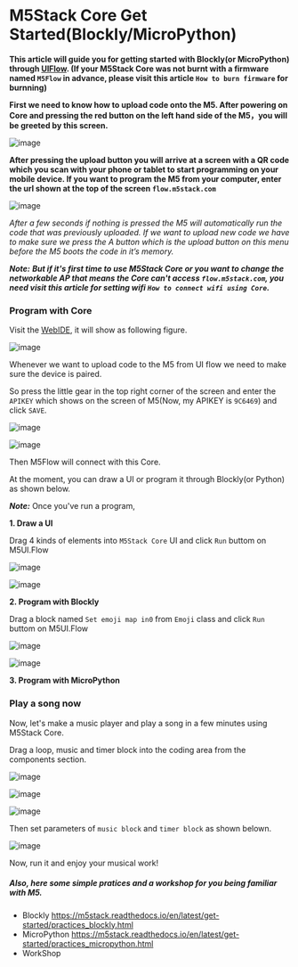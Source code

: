 # M5Stack Core Get Started(Blockly/MicroPython)

**This article will guide you for getting started with Blockly(or MicroPython) through [UIFlow](flow.m5stack.com). (If your M5Stack Core was not burnt with a firmware named `M5Flow` in advance, please visit this article `How to burn firmware` for burnning)**

**First we need to know how to upload code onto the M5. After powering on Core and pressing the red button on the left hand side of the M5，you will be greeted by this screen.**

![image](../../_static/getting_started_pics/m5stack_core/get_started_with_uiflow/core_home_page.png)

**After pressing the upload button you will arrive at a screen with a QR code which you scan with your phone or tablet to start programming on your mobile device. If you want to program the M5 from your computer, enter the url shown at the top of the screen `flow.m5stack.com`**

![image](../../_static/getting_started_pics/m5stack_core/get_started_with_uiflow/apikey.jpg)

*After a few seconds if nothing is pressed the M5 will automatically run the code that was previously uploaded. If we want to upload new code we have to make sure we press the A button which is the upload button on this menu before the M5 boots the code in it’s memory.*

***Note:***
***But if it's first time to use M5Stack Core or you want to change the networkable AP that means the Core can't access `flow.m5stack.com`, you need visit this article for setting wifi `How to connect wifi using Core`.***


### Program with Core

Visit the [WebIDE](flow.m5stack.com), it will show as following figure.

![image](../../_static/getting_started_pics/m5stack_core/get_started_with_uiflow/webide.png)

Whenever we want to upload code to the M5 from UI flow we need to make sure the device is paired.

So press the little gear in the top right corner of the screen and enter the `APIKEY` which shows on the screen of M5(Now, my APIKEY is `9C6469`) and click `SAVE`.

![image](../../_static/getting_started_pics/m5stack_core/get_started_with_uiflow/click_for_apikey.png)

![image](../../_static/getting_started_pics/m5stack_core/get_started_with_uiflow/input_apikey.png)

Then M5Flow will connect with this Core.

At the moment, you can draw a UI or program it through Blockly(or Python) as shown below.

***Note:***
Once you've run a program,

**1. Draw a UI**

Drag 4 kinds of elements into `M5Stack Core` UI and click `Run` buttom on M5UI.Flow

![image](../../_static/getting_started_pics/m5stack_core/get_started_with_uiflow/draw_ui.png)

![image](../../_static/getting_started_pics/m5stack_core/get_started_with_uiflow/run_and_upload.png)

**2. Program with Blockly**

Drag a block named `Set emoji map in0` from `Emoji` class and click `Run` buttom on M5UI.Flow

![image](../../_static/getting_started_pics/m5stack_core/get_started_with_uiflow/draw_heart.png)

![image](../../_static/getting_started_pics/m5stack_core/get_started_with_uiflow/run_and_upload.png)

**3. Program with MicroPython**



### Play a song now

Now, let's make a music player and play a song in a few minutes using M5Stack Core.

Drag a loop, music and timer block into the coding area from the components section.

![image](../../_static/getting_started_pics/m5stack_core/get_started_with_uiflow/drag_loop_block.png)

![image](../../_static/getting_started_pics/m5stack_core/get_started_with_uiflow/drag_music_block.png)

![image](../../_static/getting_started_pics/m5stack_core/get_started_with_uiflow/drag_timer_block.png)

Then set parameters of `music block` and `timer block` as shown belown.

![image](../../_static/getting_started_pics/m5stack_core/get_started_with_uiflow/whole_program.png)

Now, run it and enjoy your musical work!

##### Also, here some simple pratices and a workshop for you being familiar with M5.
* Blockly
https://m5stack.readthedocs.io/en/latest/get-started/practices_blockly.html
* MicroPython
https://m5stack.readthedocs.io/en/latest/get-started/practices_micropython.html
* WorkShop
